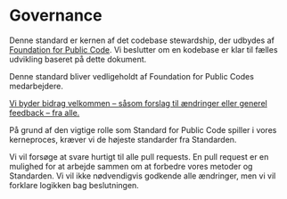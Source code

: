 # Governance

Denne standard er kernen af det codebase stewardship, der udbydes af [Foundation for Public Code](https://publiccode.net/). Vi beslutter om en kodebase er klar til fælles udvikling baseret på dette dokument.

Denne standard bliver vedligeholdt af Foundation for Public Codes medarbejdere.

[Vi byder bidrag velkommen – såsom forslag til ændringer eller generel feedback – fra alle.](CONTRIBUTING.md) 

På grund af den vigtige rolle som Standard for Public Code spiller i vores kerneproces, kræver vi de højeste standarder fra Standarden.

Vi vil forsøge at svare hurtigt til alle pull requests. En pull request er en mulighed for at arbejde sammen om at forbedre vores metoder og Standarden. Vi vil ikke nødvendigvis godkende alle ændringer, men vi vil forklare logikken bag beslutningen.
